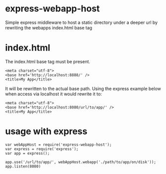 express-webapp-host
===================

Simple express middleware to host a static directory under a deeper url by rewriting the webapps index.html base tag

# index.html

The index.html base tag must be present.

    <meta charset="utf-8">
    <base href='http://localhost:8888/' />
    <title>My App</title>

It will be rewritten to the actual base path. Using the express example below when access via localhost it would rewrite it to:

    <meta charset="utf-8">
    <base href='http://localhost:8080/url/to/app/' />
    <title>My App</title>

# usage with express

    var webAppHost = require('express-webapp-host');
    var express = require('express');
    var app = express();

    app.use('/url/to/app/', webAppHost.webapp('./path/to/app/on/disk'));
    app.listen(8080)